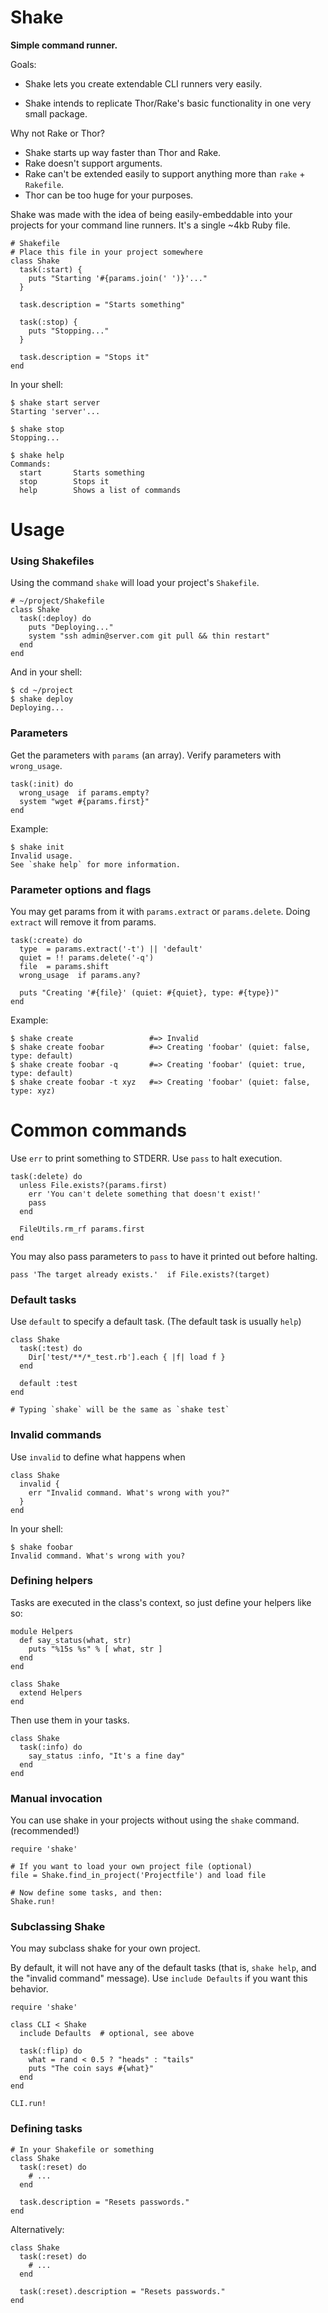 Shake
=====

**Simple command runner.**

Goals:

 * Shake lets you create extendable CLI runners very easily.

 * Shake intends to replicate Thor/Rake's basic functionality in one very small package.

Why not Rake or Thor?

 * Shake starts up way faster than Thor and Rake.
 * Rake doesn't support arguments.
 * Rake can't be extended easily to support anything more than `rake` + `Rakefile`.
 * Thor can be too huge for your purposes.

Shake was made with the idea of being easily-embeddable into your projects
for your command line runners. It's a single ~4kb Ruby file.

    # Shakefile
    # Place this file in your project somewhere
    class Shake
      task(:start) {
        puts "Starting '#{params.join(' ')}'..."
      }

      task.description = "Starts something"

      task(:stop) {
        puts "Stopping..."
      }

      task.description = "Stops it"
    end

In your shell:

    $ shake start server
    Starting 'server'...

    $ shake stop
    Stopping...

    $ shake help
    Commands:
      start       Starts something
      stop        Stops it
      help        Shows a list of commands

Usage
=====

### Using Shakefiles

Using the command `shake` will load your project's `Shakefile`.

    # ~/project/Shakefile
    class Shake
      task(:deploy) do
        puts "Deploying..."
        system "ssh admin@server.com git pull && thin restart"
      end
    end

And in your shell:

    $ cd ~/project
    $ shake deploy
    Deploying...

### Parameters

Get the parameters with `params` (an array). Verify parameters with `wrong_usage`.

    task(:init) do
      wrong_usage  if params.empty?
      system "wget #{params.first}"
    end

Example:

    $ shake init
    Invalid usage.
    See `shake help` for more information.

### Parameter options and flags

You may get params from it with `params.extract` or `params.delete`. Doing `extract`
will remove it from params.

    task(:create) do
      type  = params.extract('-t') || 'default'
      quiet = !! params.delete('-q')
      file  = params.shift
      wrong_usage  if params.any?

      puts "Creating '#{file}' (quiet: #{quiet}, type: #{type})"
    end

Example:

    $ shake create                 #=> Invalid
    $ shake create foobar          #=> Creating 'foobar' (quiet: false, type: default)
    $ shake create foobar -q       #=> Creating 'foobar' (quiet: true, type: default)
    $ shake create foobar -t xyz   #=> Creating 'foobar' (quiet: false, type: xyz)

# Common commands

Use `err` to print something to STDERR. Use `pass` to halt execution.

    task(:delete) do
      unless File.exists?(params.first)
        err 'You can't delete something that doesn't exist!'
        pass
      end

      FileUtils.rm_rf params.first
    end

You may also pass parameters to `pass` to have it printed out before halting.

    pass 'The target already exists.'  if File.exists?(target)

### Default tasks

Use `default` to specify a default task. (The default task is usually `help`)

    class Shake
      task(:test) do
        Dir['test/**/*_test.rb'].each { |f| load f }
      end

      default :test
    end

    # Typing `shake` will be the same as `shake test`

### Invalid commands

Use `invalid` to define what happens when

    class Shake
      invalid {
        err "Invalid command. What's wrong with you?"
      }
    end

In your shell:

    $ shake foobar
    Invalid command. What's wrong with you?

### Defining helpers

Tasks are executed in the class's context, so just define your helpers like so:

    module Helpers
      def say_status(what, str)
        puts "%15s %s" % [ what, str ]
      end
    end

    class Shake
      extend Helpers
    end

Then use them in your tasks.

    class Shake
      task(:info) do
        say_status :info, "It's a fine day"
      end
    end

### Manual invocation

You can use shake in your projects without using the `shake` command. (recommended!)

    require 'shake'

    # If you want to load your own project file (optional)
    file = Shake.find_in_project('Projectfile') and load file

    # Now define some tasks, and then:
    Shake.run!

### Subclassing Shake

You may subclass shake for your own project.

By default, it will not have any of the default tasks (that is, `shake help`, and
the "invalid command" message). Use `include Defaults` if you want this behavior.

    require 'shake'

    class CLI < Shake
      include Defaults  # optional, see above

      task(:flip) do
        what = rand < 0.5 ? "heads" : "tails"
        puts "The coin says #{what}"
      end
    end

    CLI.run!

### Defining tasks

    # In your Shakefile or something
    class Shake
      task(:reset) do
        # ...
      end

      task.description = "Resets passwords."
    end

Alternatively:

    class Shake
      task(:reset) do
        # ...
      end

      task(:reset).description = "Resets passwords."
    end

